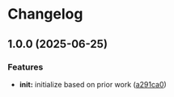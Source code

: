 # Changelog

## 1.0.0 (2025-06-25)


### Features

* **init:** initialize based on prior work ([a291ca0](https://github.com/ehmpathy/sdk-code-generator/commit/a291ca0c59fb71d97c005a3e89c66713435db9fd))
